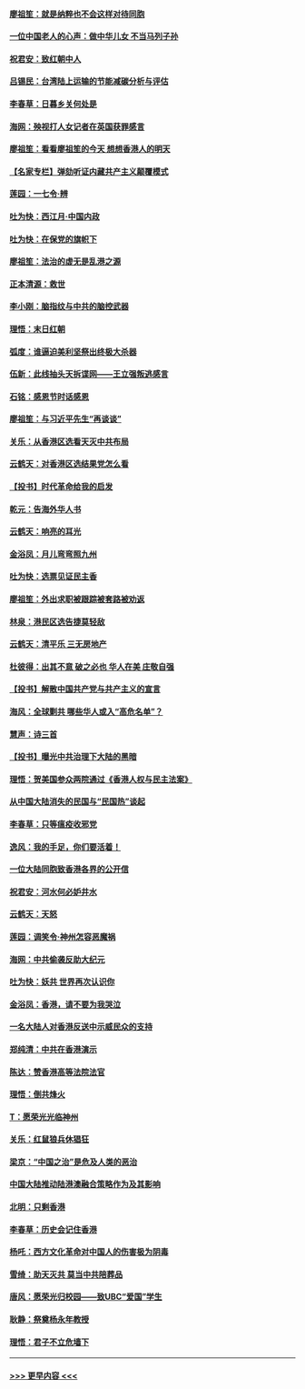 #### [廖祖笙：就是纳粹也不会这样对待同胞](../pages/nsc993/n11697658.md?t=12041222) 
#### [一位中国老人的心声：做中华儿女 不当马列子孙](../pages/nsc993/n11697525.md?t=12041222) 
#### [祝君安：致红朝中人](../pages/nsc993/n11697518.md?t=12041222) 
#### [吕锡民：台湾陆上运输的节能减碳分析与评估](../pages/nsc993/n11694983.md?t=12041222) 
#### [李春草：日暮乡关何处是](../pages/nsc993/n11694805.md?t=12041222) 
#### [海网：殃视打人女记者在英国获罪感言](../pages/nsc993/n11693832.md?t=12041222) 
#### [廖祖笙：看看廖祖笙的今天 想想香港人的明天](../pages/nsc993/n11693707.md?t=12041222) 
#### [【名家专栏】弹劾听证内藏共产主义颠覆模式](../pages/nsc993/n11693563.md?t=12041222) 
#### [莲园：一七令‧辨](../pages/nsc993/n11692558.md?t=12041222) 
#### [吐为快：西江月·中国内政](../pages/nsc993/n11692071.md?t=12041222) 
#### [吐为快：在保党的旗帜下](../pages/nsc993/n11691188.md?t=12041222) 
#### [廖祖笙：法治的虚无是乱港之源](../pages/nsc993/n11690605.md?t=12041222) 
#### [正本清源：救世](../pages/nsc993/n11689134.md?t=12041222) 
#### [李小刚：脑指纹与中共的脑控武器](../pages/nsc993/n11688900.md?t=12041222) 
#### [理悟：末日红朝](../pages/nsc993/n11688829.md?t=12041222) 
#### [弧度：谁逼迫美利坚祭出终极大杀器](../pages/nsc993/n11688735.md?t=12041222) 
#### [伍新：此线抽头天拆谍网——王立强叛逃感言](../pages/nsc993/n11687981.md?t=12041222) 
#### [石铭：感恩节时话感恩](../pages/nsc993/n11687568.md?t=12041222) 
#### [廖祖笙：与习近平先生“再谈谈”](../pages/nsc993/n11687005.md?t=12041222) 
#### [关乐：从香港区选看天灭中共布局](../pages/nsc993/n11686647.md?t=12041222) 
#### [云鹤天：对香港区选结果党怎么看](../pages/nsc993/n11686216.md?t=12041222) 
#### [【投书】时代革命给我的启发](../pages/nsc993/n11684287.md?t=12041222) 
#### [乾元：告海外华人书](../pages/nsc993/n11684044.md?t=12041222) 
#### [云鹤天：响亮的耳光](../pages/nsc993/n11684254.md?t=12041222) 
#### [金浴凤：月儿弯弯照九州](../pages/nsc993/n11684231.md?t=12041222) 
#### [吐为快：选票见证民主香](../pages/nsc993/n11684206.md?t=12041222) 
#### [廖祖笙：外出求职被跟踪被套路被劝返](../pages/nsc993/n11683874.md?t=12041222) 
#### [林泉：港民区选告捷莫轻敌](../pages/nsc993/n11683930.md?t=12041222) 
#### [云鹤天：清平乐 三无房地产](../pages/nsc993/n11681521.md?t=12041222) 
#### [杜彼得：出其不意 破之必也 华人在美 庄敬自强](../pages/nsc993/n11679554.md?t=12041222) 
#### [【投书】解散中国共产党与共产主义的宣言](../pages/nsc993/n11679177.md?t=12041222) 
#### [海风：全球剿共 哪些华人或入“高危名单”？](../pages/nsc993/n11678617.md?t=12041222) 
#### [慧声：诗三首](../pages/nsc993/n11678848.md?t=12041222) 
#### [【投书】曝光中共治理下大陆的黑暗](../pages/nsc993/n11678674.md?t=12041222) 
#### [理悟：贺美国参众两院通过《香港人权与民主法案》](../pages/nsc993/n11678104.md?t=12041222) 
#### [从中国大陆消失的民国与“民国热”谈起](../pages/nsc993/n11678075.md?t=12041222) 
#### [李春草：只等瘟疫收邪党](../pages/nsc993/n11677308.md?t=12041222) 
#### [逸风：我的手足，你们要活着！](../pages/nsc993/n11676352.md?t=12041222) 
#### [一位大陆同胞致香港各界的公开信](../pages/nsc993/n11675761.md?t=12041222) 
#### [祝君安：河水何必妒井水](../pages/nsc993/n11675746.md?t=12041222) 
#### [云鹤天：天怒](../pages/nsc993/n11675718.md?t=12041222) 
#### [莲园：调笑令‧神州怎容恶魔祸](../pages/nsc993/n11675648.md?t=12041222) 
#### [海网：中共偷袭反助大纪元](../pages/nsc993/n11673515.md?t=12041222) 
#### [吐为快：妖共 世界再次认识你](../pages/nsc993/n11673506.md?t=12041222) 
#### [金浴凤：香港，请不要为我哭泣](../pages/nsc993/n11673248.md?t=12041222) 
#### [一名大陆人对香港反送中示威民众的支持](../pages/nsc993/n11672615.md?t=12041222) 
#### [郑纯清：中共在香港演示](../pages/nsc993/n11670539.md?t=12041222) 
#### [陈达：赞香港高等法院法官](../pages/nsc993/n11669542.md?t=12041222) 
#### [理悟：倒共烽火](../pages/nsc993/n11668844.md?t=12041222) 
#### [T：愿荣光光临神州](../pages/nsc993/n11668421.md?t=12041222) 
#### [关乐：红鼠狼兵休猖狂](../pages/nsc993/n11668378.md?t=12041222) 
#### [梁京：“中国之治”是危及人类的恶治](../pages/nsc993/n11668328.md?t=12041222) 
#### [中国大陆推动陆港澳融合策略作为及其影响](../pages/nsc993/n11668157.md?t=12041222) 
#### [北明：只剩香港](../pages/nsc993/n11668002.md?t=12041222) 
#### [李春草：历史会记住香港](../pages/nsc993/n11667927.md?t=12041222) 
#### [杨吒：西方文化革命对中国人的伤害极为阴毒](../pages/nsc993/n11664521.md?t=12041222) 
#### [雪绮：助天灭共 莫当中共陪葬品](../pages/nsc993/n11662650.md?t=12041222) 
#### [唐风：愿荣光归校园——致UBC“爱国”学生](../pages/nsc993/n11662194.md?t=12041222) 
#### [耿静：祭奠杨永年教授](../pages/nsc993/n11662514.md?t=12041222) 
#### [理悟：君子不立危墙下](../pages/nsc993/n11662172.md?t=12041222) 

----
#### [ >>> 更早内容 <<< ](../indexes/nsc993-earlier.md)
